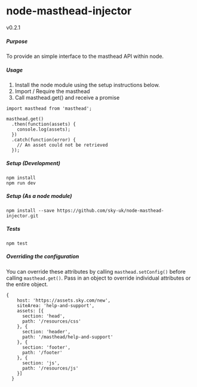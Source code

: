 # node-masthead-injector

v0.2.1

##### Purpose

To provide an simple interface to the masthead API within node.

##### Usage

1) Install the node module using the setup instructions below.
2) Import / Require the masthead
3) Call masthead.get() and receive a promise
```
import masthead from 'masthead';

masthead.get()
  .then(function(assets) {
    console.log(assets);
  })
  .catch(function(error) {
    // An asset could not be retrieved
  });
```

#####  Setup (Development)

`npm install`  \
`npm run dev`

##### Setup (As a node module)

`npm install --save https://github.com/sky-uk/node-masthead-injector.git`

##### Tests

`npm test`

##### Overriding the configuration

You can override these attributes by calling `masthead.setConfig()` before calling `masthead.get()`. Pass in an object to override individual attributes or the entire object.
```
{
    host: 'https://assets.sky.com/new',
    siteArea: 'help-and-support',
    assets: [{
      section: 'head',
      path: '/resources/css'
    }, {
      section: 'header',
      path: '/masthead/help-and-support'
    }, {
      section: 'footer',
      path: '/footer'
    }, {
      section: 'js',
      path: '/resources/js'
    }]
  }
  ```
